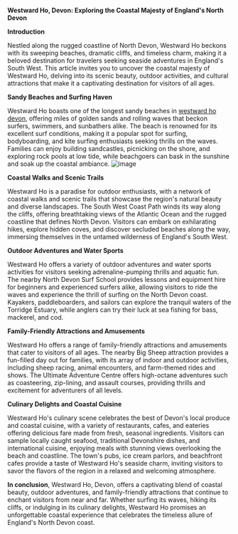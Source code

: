 **Westward Ho, Devon: Exploring the Coastal Majesty of England's North Devon**

**Introduction**

Nestled along the rugged coastline of North Devon, Westward Ho beckons with its sweeping beaches, dramatic cliffs, and timeless charm, making it a beloved destination for travelers seeking seaside adventures in England's South West. This article invites you to uncover the coastal majesty of Westward Ho, delving into its scenic beauty, outdoor activities, and cultural attractions that make it a captivating destination for visitors of all ages.

**Sandy Beaches and Surfing Haven**

Westward Ho boasts one of the longest sandy beaches in [westward ho devon](https://www.exclusivetravel.co/destinations/britain-holidays/devon/westward-ho-devon.html), offering miles of golden sands and rolling waves that beckon surfers, swimmers, and sunbathers alike. The beach is renowned for its excellent surf conditions, making it a popular spot for surfing, bodyboarding, and kite surfing enthusiasts seeking thrills on the waves. Families can enjoy building sandcastles, picnicking on the shore, and exploring rock pools at low tide, while beachgoers can bask in the sunshine and soak up the coastal ambiance.
![image](https://github.com/robinhood0012/westward-ho-devon/assets/162023332/c078879f-271f-455c-b9fb-18daf739afe8)

**Coastal Walks and Scenic Trails**

Westward Ho is a paradise for outdoor enthusiasts, with a network of coastal walks and scenic trails that showcase the region's natural beauty and diverse landscapes. The South West Coast Path winds its way along the cliffs, offering breathtaking views of the Atlantic Ocean and the rugged coastline that defines North Devon. Visitors can embark on exhilarating hikes, explore hidden coves, and discover secluded beaches along the way, immersing themselves in the untamed wilderness of England's South West.

**Outdoor Adventures and Water Sports**

Westward Ho offers a variety of outdoor adventures and water sports activities for visitors seeking adrenaline-pumping thrills and aquatic fun. The nearby North Devon Surf School provides lessons and equipment hire for beginners and experienced surfers alike, allowing visitors to ride the waves and experience the thrill of surfing on the North Devon coast. Kayakers, paddleboarders, and sailors can explore the tranquil waters of the Torridge Estuary, while anglers can try their luck at sea fishing for bass, mackerel, and cod.

**Family-Friendly Attractions and Amusements**

Westward Ho offers a range of family-friendly attractions and amusements that cater to visitors of all ages. The nearby Big Sheep attraction provides a fun-filled day out for families, with its array of indoor and outdoor activities, including sheep racing, animal encounters, and farm-themed rides and shows. The Ultimate Adventure Centre offers high-octane adventures such as coasteering, zip-lining, and assault courses, providing thrills and excitement for adventurers of all levels.

**Culinary Delights and Coastal Cuisine**

Westward Ho's culinary scene celebrates the best of Devon's local produce and coastal cuisine, with a variety of restaurants, cafes, and eateries offering delicious fare made from fresh, seasonal ingredients. Visitors can sample locally caught seafood, traditional Devonshire dishes, and international cuisine, enjoying meals with stunning views overlooking the beach and coastline. The town's pubs, ice cream parlors, and beachfront cafes provide a taste of Westward Ho's seaside charm, inviting visitors to savor the flavors of the region in a relaxed and welcoming atmosphere.

**In conclusion**, Westward Ho, Devon, offers a captivating blend of coastal beauty, outdoor adventures, and family-friendly attractions that continue to enchant visitors from near and far. Whether surfing its waves, hiking its cliffs, or indulging in its culinary delights, Westward Ho promises an unforgettable coastal experience that celebrates the timeless allure of England's North Devon coast.
